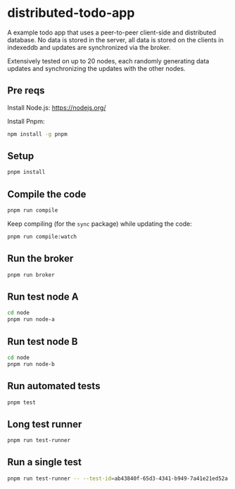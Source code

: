 # distributed-todo-app

A example todo app that uses a peer-to-peer client-side and distributed database. No data is stored in the server, all data is stored on the clients in indexeddb and updates are synchronized via the broker.

Extensively tested on up to 20 nodes, each randomly generating data updates and synchronizing the updates with the other nodes.

## Pre reqs

Install Node.js: https://nodejs.org/

Install Pnpm:

```bash
npm install -g pnpm
```

## Setup

```bash
pnpm install
```

## Compile the code

```bash
pnpm run compile
```

Keep compiling (for the `sync` package) while updating the code:

```bash
pnpm run compile:watch
```

## Run the broker

```bash
pnpm run broker
```

## Run test node A

```bash
cd node
pnpm run node-a
```

## Run test node B

```bash
cd node
pnpm run node-b
```

## Run automated tests

```bash
pnpm test
```

## Long test runner

```bash
pnpm run test-runner
```

## Run a single test

```bash
pnpm run test-runner -- --test-id=ab43840f-65d3-4341-b949-7a41e21ed52a
```